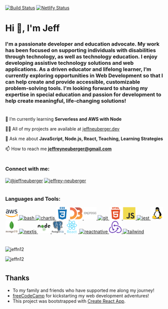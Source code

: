 [![Build Status](https://travis-ci.org/jeffn12/jeffn12.svg?branch=master)](https://travis-ci.org/jeffn12/jeffn12)
[![Netlify Status](https://api.netlify.com/api/v1/badges/4d983c51-3c4f-4f06-924b-2ec4ed2fd8ff/deploy-status)](https://app.netlify.com/sites/jeff-neuberger/deploys)

<h1 >Hi 👋, I'm Jeff</h1>
<h3 >I'm a passionate developer and education advocate. My work has been focused on supporting individuals with disabilities through technology, as well as technology education. I enjoy developing assistive technology solutions and web applications. As a driven educator and lifelong learner, I’m currently exploring opportunities in Web Development so that I can help create and provide accessible, customizable problem-solving tools. I'm looking forward to sharing my expertise in special education and passion for development to help create meaningful, life-changing solutions!</h3>

#

🌱 I’m currently learning **Serverless and AWS with Node**

👨‍💻 All of my projects are available at [jeffneuberger.dev](https://www.jeffneuberger.dev)

💬 Ask me about **JavaScript, Node.js, React, Teaching, Learning Strategies**

📫 How to reach me **jeffreyneuberger@gmail.com**

#

<p align="left">
<h3 align="left">Connect with me:</h3>
<a href="https://twitter.com/@jeffneuberger" target="blank"><img align="center" src="https://cdn.jsdelivr.net/npm/simple-icons@3.0.1/icons/twitter.svg" alt="@jeffneuberger" height="30" width="40" /></a>
<a href="https://linkedin.com/in/jeffrey-neuberger" target="blank"><img align="center" src="https://cdn.jsdelivr.net/npm/simple-icons@3.0.1/icons/linkedin.svg" alt="jeffrey-neuberger" height="30" width="40" /></a>
</p>

#

<h3 align="left">Languages and Tools:</h3>
<p align="left"> <a href="https://aws.amazon.com" target="_blank"> <img src="https://raw.githubusercontent.com/devicons/devicon/master/icons/amazonwebservices/amazonwebservices-original-wordmark.svg" alt="aws" width="40" height="40"/> </a> <a href="https://www.gnu.org/software/bash/" target="_blank"> <img src="https://www.vectorlogo.zone/logos/gnu_bash/gnu_bash-icon.svg" alt="bash" width="40" height="40"/> </a> <a href="https://www.chartjs.org" target="_blank"> <img src="https://www.chartjs.org/media/logo-title.svg" alt="chartjs" width="40" height="40"/> </a> <a href="https://www.w3schools.com/css/" target="_blank"> <img src="https://raw.githubusercontent.com/devicons/devicon/master/icons/css3/css3-plain-wordmark.svg" alt="css3" width="40" height="40"/> </a> <a href="https://d3js.org/" target="_blank"> <img src="https://raw.githubusercontent.com/devicons/devicon/master/icons/d3js/d3js-original.svg" alt="d3js" width="40" height="40"/> </a> <a href="https://expressjs.com" target="_blank"> <img src="https://raw.githubusercontent.com/devicons/devicon/master/icons/express/express-original-wordmark.svg" alt="express" width="40" height="40"/> </a> <a href="https://git-scm.com/" target="_blank"> <img src="https://www.vectorlogo.zone/logos/git-scm/git-scm-icon.svg" alt="git" width="40" height="40"/> </a> <a href="https://www.w3.org/html/" target="_blank"> <img src="https://raw.githubusercontent.com/devicons/devicon/master/icons/html5/html5-plain-wordmark.svg" alt="html5" width="40" height="40"/> </a> <a href="https://developer.mozilla.org/en-US/docs/Web/JavaScript" target="_blank"> <img src="https://raw.githubusercontent.com/devicons/devicon/master/icons/javascript/javascript-original.svg" alt="javascript" width="40" height="40"/> </a> <a href="https://jestjs.io" target="_blank"> <img src="https://www.vectorlogo.zone/logos/jestjsio/jestjsio-icon.svg" alt="jest" width="40" height="40"/> </a> <a href="https://www.linux.org/" target="_blank"> <img src="https://raw.githubusercontent.com/devicons/devicon/master/icons/linux/linux-original.svg" alt="linux" width="40" height="40"/> </a> <a href="https://www.mongodb.com/" target="_blank"> <img src="https://raw.githubusercontent.com/devicons/devicon/master/icons/mongodb/mongodb-original-wordmark.svg" alt="mongodb" width="40" height="40"/> </a> <a href="https://nextjs.org/" target="_blank"> <img src="https://cdn.worldvectorlogo.com/logos/nextjs-3.svg" alt="nextjs" width="40" height="40"/> </a> <a href="https://nodejs.org" target="_blank"> <img src="https://raw.githubusercontent.com/devicons/devicon/master/icons/nodejs/nodejs-original-wordmark.svg" alt="nodejs" width="40" height="40"/> </a> <a href="https://www.postgresql.org" target="_blank"> <img src="https://raw.githubusercontent.com/devicons/devicon/master/icons/postgresql/postgresql-original-wordmark.svg" alt="postgresql" width="40" height="40"/> </a> <a href="https://reactjs.org/" target="_blank"> <img src="https://raw.githubusercontent.com/devicons/devicon/master/icons/react/react-original-wordmark.svg" alt="react" width="40" height="40"/> </a> <a href="https://reactnative.dev/" target="_blank"> <img src="https://reactnative.dev/img/header_logo.svg" alt="reactnative" width="40" height="40"/> </a> <a href="https://redux.js.org" target="_blank"> <img src="https://raw.githubusercontent.com/devicons/devicon/master/icons/redux/redux-original.svg" alt="redux" width="40" height="40"/> </a> <a href="https://tailwindcss.com/" target="_blank"> <img src="https://www.vectorlogo.zone/logos/tailwindcss/tailwindcss-icon.svg" alt="tailwind" width="40" height="40"/> </a> </p>

#

<p><img src="https://github-readme-stats.vercel.app/api?username=jeffn12&hide=stars&count_private=true&show_icons=true" alt="jeffn12" /></p>

<p><img src="https://github-readme-stats.vercel.app/api/top-langs/?username=jeffn12&layout=compact" alt="jeffn12" /></p>

#

## Thanks

- To my family and friends who have supported me along my journey!
- [freeCodeCamp](https://freecodecamp.com) for kickstarting my web development adventures!
- This project was bootstrapped with [Create React App](https://github.com/facebook/create-react-app).
